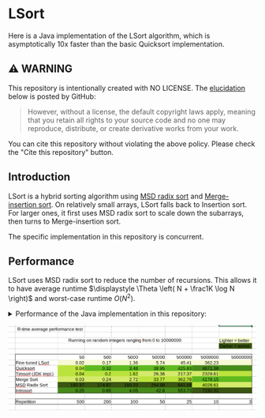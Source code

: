 # LSort

Here is a Java implementation of the LSort algorithm, which is asymptotically 10x faster than the basic Quicksort implementation.

## :warning: WARNING

This repository is intentionally created with NO LICENSE. The [elucidation](https://docs.github.com/en/repositories/managing-your-repositorys-settings-and-features/customizing-your-repository/licensing-a-repository) below is posted by GitHub:

> However, without a license, the default copyright laws apply, meaning that you retain all rights to your source code and no one may reproduce, distribute, or create derivative works from your work.

You can cite this repository without violating the above policy. Please check the "Cite this repository" button.

## Introduction

LSort is a hybrid sorting algorithm using [MSD radix sort](https://en.wikipedia.org/wiki/Radix_sort#Most_significant_digit,_forward_recursive) and [Merge-insertion sort](https://en.wikipedia.org/wiki/Merge-insertion_sort). On relatively small arrays, LSort falls back to Insertion sort. For larger ones, it first uses MSD radix sort to scale down the subarrays, then turns to Merge-insertion sort.

The specific implementation in this repository is concurrent.

## Performance

LSort uses MSD radix sort to reduce the number of recursions. This allows it to have average runtime $\displaystyle \Theta \left( N + \frac1K \log N \right)$ and worst-case runtime $O \left( N^2 \right)$. 

<details>
  <summary>Performance of the Java implementation in this repository: </summary>
  
  ### Environment
  * CPU: AMD Ryzen 7 7840HS w/ Radeon 780M Graphics (16) @ 3.800GHz
  * OpenJDK: 20.0.2
</details>

![Screenshot_20230906_182622](./Screenshot_20230906_182622.png)
